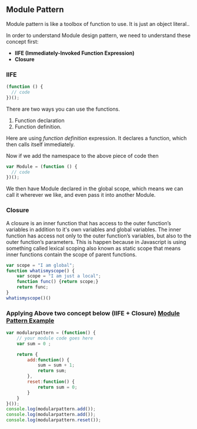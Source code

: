 ## Module Pattern

Module pattern is like a toolbox of function to use. It is just an object literal..

In order to understand Module design pattern, we need to understand these concept first:
* **IIFE (Immediately-Invoked Function Expression)**
* **Closure**

### IIFE

```js
(function () {
  // code
})();
```

There are two ways you can use the functions. 
  
  1. Function declaration 
  2. Function definition. 
  
Here are using _function definition_ expression. It declares a function, which then calls itself immediately.

Now if we add the namespace to the above piece of code then

```js
var Module = (function () {
  // code
})();
```

We then have Module declared in the global scope, which means we can call it wherever we like, and even pass it into another Module.

### Closure
A closure is an inner function that has access to the outer function’s variables in addition to it's own variables and global variables. The inner function has access not only to the outer function’s variables, but also to the outer function’s parameters. This is happen because in Javascript is using something called lexical scoping also known as static scope that means inner functions contain the scope of parent functions.

``` js
var scope = "I am global";
function whatismyscope() {
    var scope = "I am just a local";
    function func() {return scope;}
    return func;
}
whatismyscope()()
```

### Applying Above two concept below (IIFE + Closure) [Module Pattern Example](https://plnkr.co/edit/ThUZI1DpYRlZbDptFbLn?p=preview)

``` js
var modularpattern = (function() {
    // your module code goes here
    var sum = 0 ;

    return {
        add:function() {
            sum = sum + 1;
            return sum;
        },
        reset:function() {
            return sum = 0;    
        }  
    }   
}());
console.log(modularpattern.add());
console.log(modularpattern.add());
console.log(modularpattern.reset());
```